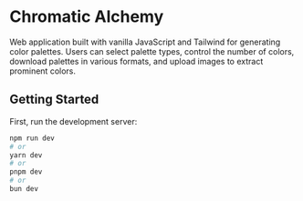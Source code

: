 # Chromatic Alchemy

Web application built with vanilla JavaScript and Tailwind for generating color palettes. Users can select palette types, control the number of colors, download palettes in various formats, and upload images to extract prominent colors.

## Getting Started

First, run the development server:

```bash
npm run dev
# or
yarn dev
# or
pnpm dev
# or
bun dev
```

